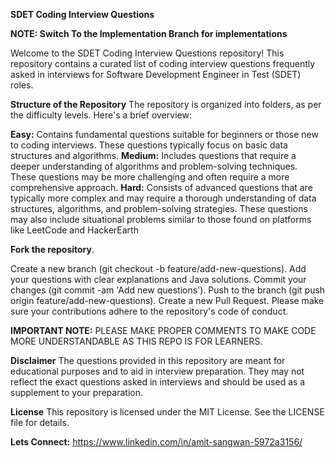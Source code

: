**SDET Coding Interview Questions**

**NOTE: Switch To the Implementation Branch for implementations**

Welcome to the SDET Coding Interview Questions repository! 
This repository contains a curated list of coding interview questions frequently asked in interviews for Software Development Engineer in Test (SDET) roles.





**Structure of the Repository**
The repository is organized into folders, as per the difficulty levels. Here's a brief overview:

**Easy:** Contains fundamental questions suitable for beginners or those new to coding interviews. These questions typically focus on basic data structures and algorithms.
**Medium:** Includes questions that require a deeper understanding of algorithms and problem-solving techniques. These questions may be more challenging and often require a more comprehensive approach.
**Hard:** Consists of advanced questions that are typically more complex and may require a thorough understanding of data structures, algorithms, and problem-solving strategies. These questions may also include situational problems similar to those found on platforms like LeetCode and HackerEarth





**Fork the repository**.

Create a new branch (git checkout -b feature/add-new-questions).
Add your questions with clear explanations and Java solutions.
Commit your changes (git commit -am 'Add new questions').
Push to the branch (git push origin feature/add-new-questions).
Create a new Pull Request.
Please make sure your contributions adhere to the repository's code of conduct.



**IMPORTANT NOTE:** PLEASE MAKE PROPER COMMENTS TO MAKE CODE MORE UNDERSTANDABLE AS THIS REPO IS FOR LEARNERS.






**Disclaimer**
The questions provided in this repository are meant for educational purposes and to aid in interview preparation. They may not reflect the exact questions asked in interviews and should be used as a supplement to your preparation.



**License**
This repository is licensed under the MIT License. See the LICENSE file for details.



**Lets Connect:** 
https://www.linkedin.com/in/amit-sangwan-5972a3156/
